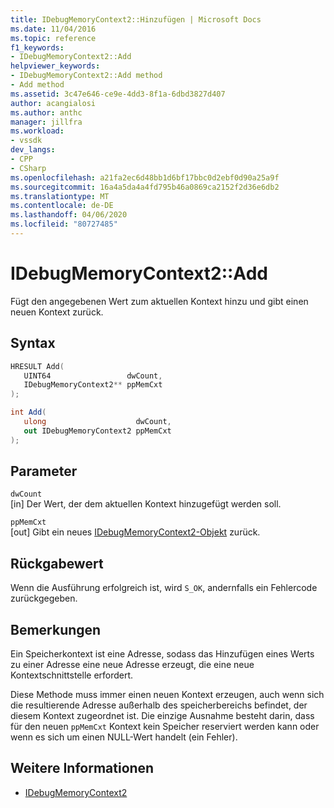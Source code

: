 ```yaml
---
title: IDebugMemoryContext2::Hinzufügen | Microsoft Docs
ms.date: 11/04/2016
ms.topic: reference
f1_keywords:
- IDebugMemoryContext2::Add
helpviewer_keywords:
- IDebugMemoryContext2::Add method
- Add method
ms.assetid: 3c47e646-ce9e-4dd3-8f1a-6dbd3827d407
author: acangialosi
ms.author: anthc
manager: jillfra
ms.workload:
- vssdk
dev_langs:
- CPP
- CSharp
ms.openlocfilehash: a21fa2ec6d48bb1d6bf17bbc0d2ebf0d90a25a9f
ms.sourcegitcommit: 16a4a5da4a4fd795b46a0869ca2152f2d36e6db2
ms.translationtype: MT
ms.contentlocale: de-DE
ms.lasthandoff: 04/06/2020
ms.locfileid: "80727485"
---
```

# <a name="idebugmemorycontext2add"></a>IDebugMemoryContext2::Add
Fügt den angegebenen Wert zum aktuellen Kontext hinzu und gibt einen neuen Kontext zurück.

## <a name="syntax"></a>Syntax

```cpp
HRESULT Add( 
   UINT64                 dwCount,
   IDebugMemoryContext2** ppMemCxt
);
```

```csharp
int Add(
   ulong                    dwCount,
   out IDebugMemoryContext2 ppMemCxt
);
```

## <a name="parameters"></a>Parameter
`dwCount`\
[in] Der Wert, der dem aktuellen Kontext hinzugefügt werden soll.

`ppMemCxt`\
[out] Gibt ein neues [IDebugMemoryContext2-Objekt](../../../extensibility/debugger/reference/idebugmemorycontext2.md) zurück.

## <a name="return-value"></a>Rückgabewert
 Wenn die Ausführung erfolgreich ist, wird `S_OK`, andernfalls ein Fehlercode zurückgegeben.

## <a name="remarks"></a>Bemerkungen
 Ein Speicherkontext ist eine Adresse, sodass das Hinzufügen eines Werts zu einer Adresse eine neue Adresse erzeugt, die eine neue Kontextschnittstelle erfordert.

 Diese Methode muss immer einen neuen Kontext erzeugen, auch wenn sich die resultierende Adresse außerhalb des speicherbereichs befindet, der diesem Kontext zugeordnet ist. Die einzige Ausnahme besteht darin, dass für den neuen `ppMemCxt` Kontext kein Speicher reserviert werden kann oder wenn es sich um einen NULL-Wert handelt (ein Fehler).

## <a name="see-also"></a>Weitere Informationen
- [IDebugMemoryContext2](../../../extensibility/debugger/reference/idebugmemorycontext2.md)
